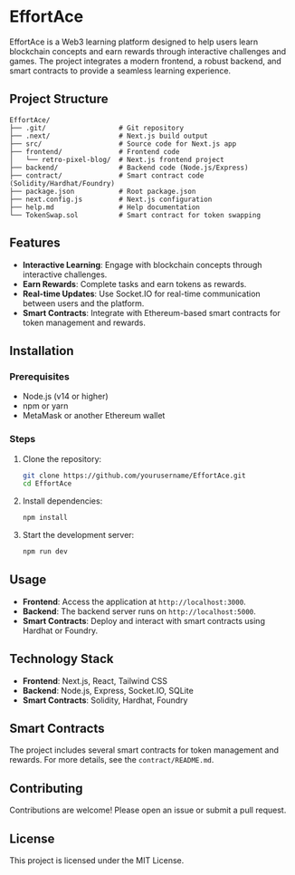 # EffortAce

EffortAce is a Web3 learning platform designed to help users learn blockchain concepts and earn rewards through interactive challenges and games. The project integrates a modern frontend, a robust backend, and smart contracts to provide a seamless learning experience.

## Project Structure

```
EffortAce/
├── .git/                  # Git repository
├── .next/                 # Next.js build output
├── src/                   # Source code for Next.js app
├── frontend/              # Frontend code
│   └── retro-pixel-blog/  # Next.js frontend project
├── backend/               # Backend code (Node.js/Express)
├── contract/              # Smart contract code (Solidity/Hardhat/Foundry)
├── package.json           # Root package.json
├── next.config.js         # Next.js configuration
├── help.md                # Help documentation
└── TokenSwap.sol          # Smart contract for token swapping
```

## Features

- **Interactive Learning**: Engage with blockchain concepts through interactive challenges.
- **Earn Rewards**: Complete tasks and earn tokens as rewards.
- **Real-time Updates**: Use Socket.IO for real-time communication between users and the platform.
- **Smart Contracts**: Integrate with Ethereum-based smart contracts for token management and rewards.

## Installation

### Prerequisites

- Node.js (v14 or higher)
- npm or yarn
- MetaMask or another Ethereum wallet

### Steps

1. Clone the repository:
   ```bash
   git clone https://github.com/yourusername/EffortAce.git
   cd EffortAce
   ```

2. Install dependencies:
   ```bash
   npm install
   ```

3. Start the development server:
   ```bash
   npm run dev
   ```

## Usage

- **Frontend**: Access the application at `http://localhost:3000`.
- **Backend**: The backend server runs on `http://localhost:5000`.
- **Smart Contracts**: Deploy and interact with smart contracts using Hardhat or Foundry.

## Technology Stack

- **Frontend**: Next.js, React, Tailwind CSS
- **Backend**: Node.js, Express, Socket.IO, SQLite
- **Smart Contracts**: Solidity, Hardhat, Foundry

## Smart Contracts

The project includes several smart contracts for token management and rewards. For more details, see the `contract/README.md`.

## Contributing

Contributions are welcome! Please open an issue or submit a pull request.

## License

This project is licensed under the MIT License. 